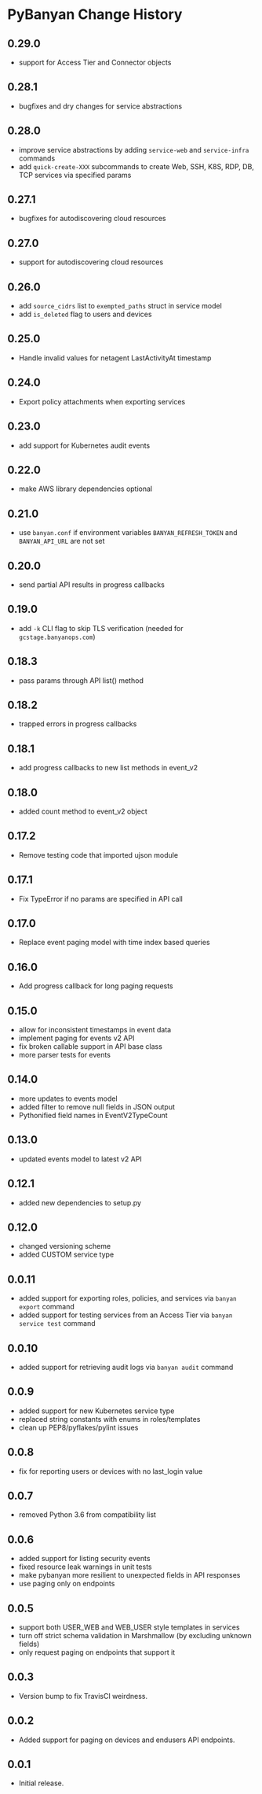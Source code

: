 # PyBanyan Change History

## 0.29.0

 * support for Access Tier and Connector objects

## 0.28.1

 * bugfixes and dry changes for service abstractions 

## 0.28.0

 * improve service abstractions by adding `service-web` and `service-infra` commands
 * add `quick-create-XXX` subcommands to create Web, SSH, K8S, RDP, DB, TCP services via specified params

## 0.27.1

 * bugfixes for autodiscovering cloud resources

## 0.27.0

 * support for autodiscovering cloud resources

## 0.26.0

 * add `source_cidrs` list to `exempted_paths` struct in service model
 * add `is_deleted` flag to users and devices

## 0.25.0

 * Handle invalid values for netagent LastActivityAt timestamp

## 0.24.0

* Export policy attachments when exporting services

## 0.23.0

* add support for Kubernetes audit events

## 0.22.0

* make AWS library dependencies optional

## 0.21.0

* use `banyan.conf` if environment variables `BANYAN_REFRESH_TOKEN` and `BANYAN_API_URL` are not set

## 0.20.0

* send partial API results in progress callbacks

## 0.19.0

* add `-k` CLI flag to skip TLS verification (needed for `gcstage.banyanops.com`)

## 0.18.3

* pass params through API list() method

## 0.18.2

* trapped errors in progress callbacks

## 0.18.1

* add progress callbacks to new list methods in event_v2

## 0.18.0

* added count method to event_v2 object

## 0.17.2

* Remove testing code that imported ujson module

## 0.17.1

* Fix TypeError if no params are specified in API call

## 0.17.0

* Replace event paging model with time index based queries

## 0.16.0

* Add progress callback for long paging requests

## 0.15.0

* allow for inconsistent timestamps in event data
* implement paging for events v2 API
* fix broken callable support in API base class
* more parser tests for events

## 0.14.0

* more updates to events model
* added filter to remove null fields in JSON output
* Pythonified field names in EventV2TypeCount

## 0.13.0

* updated events model to latest v2 API

## 0.12.1

* added new dependencies to setup.py

## 0.12.0

* changed versioning scheme
* added CUSTOM service type

## 0.0.11

* added support for exporting roles, policies, and services via `banyan export` command
* added support for testing services from an Access Tier via `banyan service test` command

## 0.0.10

* added support for retrieving audit logs via `banyan audit` command

## 0.0.9

* added support for new Kubernetes service type
* replaced string constants with enums in roles/templates
* clean up PEP8/pyflakes/pylint issues

## 0.0.8

* fix for reporting users or devices with no last_login value

## 0.0.7

* removed Python 3.6 from compatibility list

## 0.0.6

* added support for listing security events
* fixed resource leak warnings in unit tests
* make pybanyan more resilient to unexpected fields in API responses
* use paging only on endpoints

## 0.0.5

* support both USER_WEB and WEB_USER style templates in services
* turn off strict schema validation in Marshmallow (by excluding unknown fields)
* only request paging on endpoints that support it

## 0.0.3

* Version bump to fix TravisCI weirdness.

## 0.0.2

* Added support for paging on devices and endusers API endpoints.

## 0.0.1

* Initial release.

